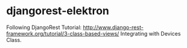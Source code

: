 # djangorest-elektron

Following DjangoRest Tutorial: http://www.django-rest-framework.org/tutorial/3-class-based-views/
Integrating with Devices Class.
